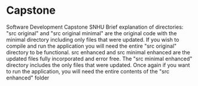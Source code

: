 # Capstone

Software Development Capstone SNHU Brief explanation of directories: "src original" and "src original minimal" are the original code with the minimal directory including only files that were updated. If you wish to compile and run the application you will need the entire "src original" directory to be functional. src enhanced and src minimal enhanced are the updated files fully incorporated and error free. The "src minimal enhanced" directory includes the only files that were updated. Once again if you want to run the application, you will need the entire contents of the "src enhanced" folder
